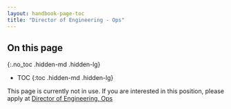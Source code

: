 ```yaml
---
layout: handbook-page-toc
title: "Director of Engineering - Ops"
---
```


## On this page
{:.no_toc .hidden-md .hidden-lg}

- TOC
{:toc .hidden-md .hidden-lg}

This page is currently not in use.  If you are interested in this position, please apply at [Director of Engineering, Ops](/jobs/apply/director-of-engineering-ops-configure--monitor-4372922002/)
